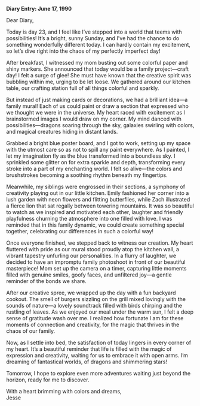 
**Diary Entry: June 17, 1990**

Dear Diary,

Today is day 23, and I feel like I’ve stepped into a world that teems with possibilities! It’s a bright, sunny Sunday, and I've had the chance to do something wonderfully different today. I can hardly contain my excitement, so let’s dive right into the chaos of my perfectly imperfect day!

After breakfast, I witnessed my mom busting out some colorful paper and shiny markers. She announced that today would be a family project—craft day! I felt a surge of glee! She must have known that the creative spirit was bubbling within me, urging to be let loose. We gathered around our kitchen table, our crafting station full of all things colorful and sparkly.

But instead of just making cards or decorations, we had a brilliant idea—a family mural! Each of us could paint or draw a section that expressed who we thought we were in the universe. My heart raced with excitement as I brainstormed images I would draw on my corner. My mind danced with possibilities—dragons soaring through the sky, galaxies swirling with colors, and magical creatures hiding in distant lands.

Grabbed a bright blue poster board, and I got to work, setting up my space with the utmost care so as not to spill any paint everywhere. As I painted, I let my imagination fly as the blue transformed into a boundless sky. I sprinkled some glitter on for extra sparkle and depth, transforming every stroke into a part of my enchanting world. I felt so alive—the colors and brushstrokes becoming a soothing rhythm beneath my fingertips.

Meanwhile, my siblings were engrossed in their sections, a symphony of creativity playing out in our little kitchen. Emily fashioned her corner into a lush garden with neon flowers and flitting butterflies, while Zach illustrated a fierce lion that sat regally between towering mountains. It was so beautiful to watch as we inspired and motivated each other, laughter and friendly playfulness churning the atmosphere into one filled with love. I was reminded that in this family dynamic, we could create something special together, celebrating our differences in such a colorful way!

Once everyone finished, we stepped back to witness our creation. My heart fluttered with pride as our mural stood proudly atop the kitchen wall, a vibrant tapestry unfurling our personalities. In a flurry of laughter, we decided to have an impromptu family photoshoot in front of our beautiful masterpiece! Mom set up the camera on a timer, capturing little moments filled with genuine smiles, goofy faces, and unfiltered joy—a gentle reminder of the bonds we share.

After our creative spree, we wrapped up the day with a fun backyard cookout. The smell of burgers sizzling on the grill mixed lovingly with the sounds of nature—a lovely soundtrack filled with birds chirping and the rustling of leaves. As we enjoyed our meal under the warm sun, I felt a deep sense of gratitude wash over me. I realized how fortunate I am for these moments of connection and creativity, for the magic that thrives in the chaos of our family.

Now, as I settle into bed, the satisfaction of today lingers in every corner of my heart. It’s a beautiful reminder that life is filled with the magic of expression and creativity, waiting for us to embrace it with open arms. I’m dreaming of fantastical worlds, of dragons and shimmering stars! 

Tomorrow, I hope to explore even more adventures waiting just beyond the horizon, ready for me to discover. 

With a heart brimming with colors and dreams,  
Jesse
